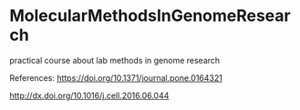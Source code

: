 # MolecularMethodsInGenomeResearch
practical course about lab methods in genome research




References:
https://doi.org/10.1371/journal.pone.0164321

http://dx.doi.org/10.1016/j.cell.2016.06.044


